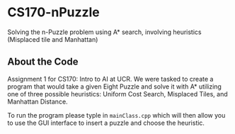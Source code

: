# CS170-nPuzzle
Solving the n-Puzzle problem using A* search, involving heuristics (Misplaced tile and Manhattan)

## About the Code

Assignment 1 for CS170: Intro to AI at UCR. We were tasked to create a program that would take a given Eight Puzzle and solve it with A* utilizing one of three possible heuristics: Uniform Cost Search, Misplaced Tiles, and Manhattan Distance.

To run the program please typle in ```mainClass.cpp``` which will then allow you to use the GUI interface to insert a puzzle and choose the heuristic.
